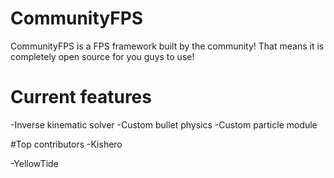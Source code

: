 # CommunityFPS

CommunityFPS is a FPS framework built by the community! That means it is completely open source for you guys to use!

# Current features
-Inverse kinematic solver
-Custom bullet physics
-Custom particle module

#Top contributors
-Kishero

-YellowTide
